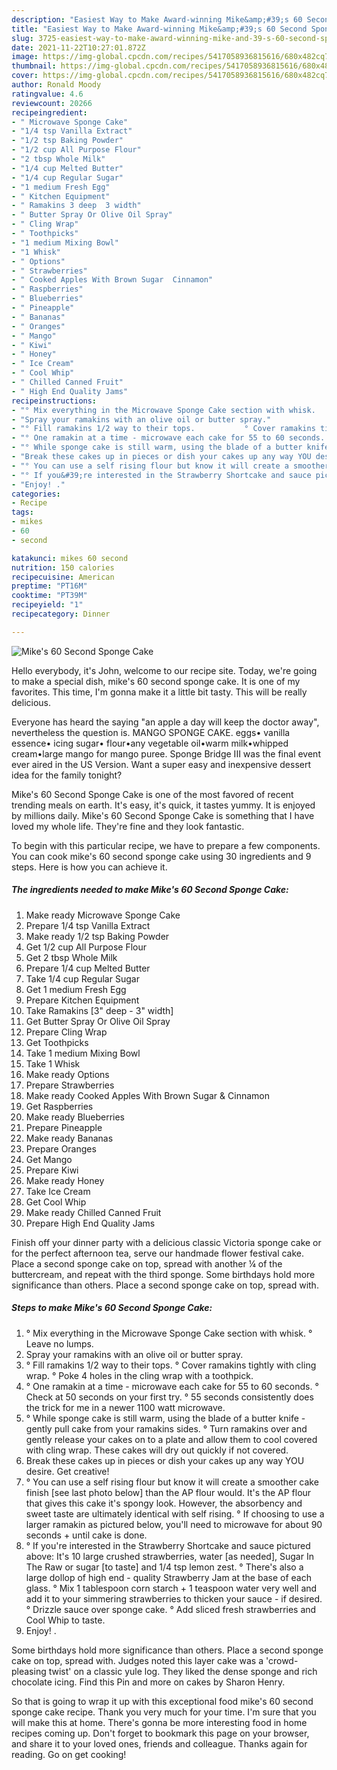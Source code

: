 ```yaml
---
description: "Easiest Way to Make Award-winning Mike&amp;#39;s 60 Second Sponge Cake"
title: "Easiest Way to Make Award-winning Mike&amp;#39;s 60 Second Sponge Cake"
slug: 3725-easiest-way-to-make-award-winning-mike-and-39-s-60-second-sponge-cake
date: 2021-11-22T10:27:01.872Z
image: https://img-global.cpcdn.com/recipes/5417058936815616/680x482cq70/mikes-60-second-sponge-cake-recipe-main-photo.jpg
thumbnail: https://img-global.cpcdn.com/recipes/5417058936815616/680x482cq70/mikes-60-second-sponge-cake-recipe-main-photo.jpg
cover: https://img-global.cpcdn.com/recipes/5417058936815616/680x482cq70/mikes-60-second-sponge-cake-recipe-main-photo.jpg
author: Ronald Moody
ratingvalue: 4.6
reviewcount: 20266
recipeingredient:
- " Microwave Sponge Cake"
- "1/4 tsp Vanilla Extract"
- "1/2 tsp Baking Powder"
- "1/2 cup All Purpose Flour"
- "2 tbsp Whole Milk"
- "1/4 cup Melted Butter"
- "1/4 cup Regular Sugar"
- "1 medium Fresh Egg"
- " Kitchen Equipment"
- " Ramakins 3 deep  3 width"
- " Butter Spray Or Olive Oil Spray"
- " Cling Wrap"
- " Toothpicks"
- "1 medium Mixing Bowl"
- "1 Whisk"
- " Options"
- " Strawberries"
- " Cooked Apples With Brown Sugar  Cinnamon"
- " Raspberries"
- " Blueberries"
- " Pineapple"
- " Bananas"
- " Oranges"
- " Mango"
- " Kiwi"
- " Honey"
- " Ice Cream"
- " Cool Whip"
- " Chilled Canned Fruit"
- " High End Quality Jams"
recipeinstructions:
- "° Mix everything in the Microwave Sponge Cake section with whisk.                                  ° Leave no lumps."
- "Spray your ramakins with an olive oil or butter spray."
- "° Fill ramakins 1/2 way to their tops.           ° Cover ramakins tightly with cling wrap.                                                                    ° Poke 4 holes in the cling wrap with a toothpick."
- "° One ramakin at a time - microwave each cake for 55 to 60 seconds. ° Check at 50 seconds on your first try. ° 55 seconds consistently does the trick for me in a newer 1100 watt microwave."
- "° While sponge cake is still warm, using the blade of a butter knife - gently pull cake from your ramakins sides.                                                                                                                                                   ° Turn ramakins over and gently release your cakes on to a plate and allow them to cool covered with cling wrap. These cakes will dry out quickly if not covered."
- "Break these cakes up in pieces or dish your cakes up any way YOU desire. Get creative!"
- "° You can use a self rising flour but know it will create a smoother cake finish [see last photo below] than the AP flour would. It&#39;s the AP flour that gives this cake it&#39;s spongy look. However, the absorbency and sweet taste are ultimately identical with self rising.                                                                                                                                                                                       ° If choosing to use a larger ramakin as pictured below, you&#39;ll need to microwave for about 90 seconds + until cake is done."
- "° If you&#39;re interested in the Strawberry Shortcake and sauce pictured above: It&#39;s 10 large crushed strawberries, water [as needed], Sugar In The Raw or sugar [to taste] and 1/4 tsp lemon zest.                                                                         ° There&#39;s also a large dollop of high end - quality Strawberry Jam at the base of each glass.                                                                                                                                                                                                                                                                                     ° Mix 1 tablespoon corn starch + 1 teaspoon water very well and add it to your simmering strawberries to thicken your sauce - if desired.                                                            ° Drizzle sauce over sponge cake.                                                        ° Add sliced fresh strawberries and Cool Whip to taste."
- "Enjoy! ."
categories:
- Recipe
tags:
- mikes
- 60
- second

katakunci: mikes 60 second 
nutrition: 150 calories
recipecuisine: American
preptime: "PT16M"
cooktime: "PT39M"
recipeyield: "1"
recipecategory: Dinner

---
```



![Mike&#39;s 60 Second Sponge Cake](https://img-global.cpcdn.com/recipes/5417058936815616/680x482cq70/mikes-60-second-sponge-cake-recipe-main-photo.jpg)

Hello everybody, it's John, welcome to our recipe site. Today, we're going to make a special dish, mike&#39;s 60 second sponge cake. It is one of my favorites. This time, I'm gonna make it a little bit tasty. This will be really delicious.

Everyone has heard the saying &#34;an apple a day will keep the doctor away&#34;, nevertheless the question is. MANGO SPONGE CAKE. eggs• vanilla essence• icing sugar• flour•any vegetable oil•warm milk•whipped cream•large mango for mango puree. Sponge Bridge III was the final event ever aired in the US Version. Want a super easy and inexpensive dessert idea for the family tonight?

Mike&#39;s 60 Second Sponge Cake is one of the most favored of recent trending meals on earth. It's easy, it's quick, it tastes yummy. It is enjoyed by millions daily. Mike&#39;s 60 Second Sponge Cake is something that I have loved my whole life. They're fine and they look fantastic.


To begin with this particular recipe, we have to prepare a few components. You can cook mike&#39;s 60 second sponge cake using 30 ingredients and 9 steps. Here is how you can achieve it.

<!--inarticleads1-->

##### The ingredients needed to make Mike&#39;s 60 Second Sponge Cake:

1. Make ready  Microwave Sponge Cake
1. Prepare 1/4 tsp Vanilla Extract
1. Make ready 1/2 tsp Baking Powder
1. Get 1/2 cup All Purpose Flour
1. Get 2 tbsp Whole Milk
1. Prepare 1/4 cup Melted Butter
1. Take 1/4 cup Regular Sugar
1. Get 1 medium Fresh Egg
1. Prepare  Kitchen Equipment
1. Take  Ramakins [3&#34; deep - 3&#34; width]
1. Get  Butter Spray Or Olive Oil Spray
1. Prepare  Cling Wrap
1. Get  Toothpicks
1. Take 1 medium Mixing Bowl
1. Take 1 Whisk
1. Make ready  Options
1. Prepare  Strawberries
1. Make ready  Cooked Apples With Brown Sugar &amp; Cinnamon
1. Get  Raspberries
1. Make ready  Blueberries
1. Prepare  Pineapple
1. Make ready  Bananas
1. Prepare  Oranges
1. Get  Mango
1. Prepare  Kiwi
1. Make ready  Honey
1. Take  Ice Cream
1. Get  Cool Whip
1. Make ready  Chilled Canned Fruit
1. Prepare  High End Quality Jams


Finish off your dinner party with a delicious classic Victoria sponge cake or for the perfect afternoon tea, serve our handmade flower festival cake. Place a second sponge cake on top, spread with another ¼ of the buttercream, and repeat with the third sponge. Some birthdays hold more significance than others. Place a second sponge cake on top, spread with. 

<!--inarticleads2-->

##### Steps to make Mike&#39;s 60 Second Sponge Cake:

1. ° Mix everything in the Microwave Sponge Cake section with whisk.                                  ° Leave no lumps.
1. Spray your ramakins with an olive oil or butter spray.
1. ° Fill ramakins 1/2 way to their tops.           ° Cover ramakins tightly with cling wrap.                                                                    ° Poke 4 holes in the cling wrap with a toothpick.
1. ° One ramakin at a time - microwave each cake for 55 to 60 seconds. ° Check at 50 seconds on your first try. ° 55 seconds consistently does the trick for me in a newer 1100 watt microwave.
1. ° While sponge cake is still warm, using the blade of a butter knife - gently pull cake from your ramakins sides.                                                                                                                                                   ° Turn ramakins over and gently release your cakes on to a plate and allow them to cool covered with cling wrap. These cakes will dry out quickly if not covered.
1. Break these cakes up in pieces or dish your cakes up any way YOU desire. Get creative!
1. ° You can use a self rising flour but know it will create a smoother cake finish [see last photo below] than the AP flour would. It&#39;s the AP flour that gives this cake it&#39;s spongy look. However, the absorbency and sweet taste are ultimately identical with self rising.                                                                                                                                                                                       ° If choosing to use a larger ramakin as pictured below, you&#39;ll need to microwave for about 90 seconds + until cake is done.
1. ° If you&#39;re interested in the Strawberry Shortcake and sauce pictured above: It&#39;s 10 large crushed strawberries, water [as needed], Sugar In The Raw or sugar [to taste] and 1/4 tsp lemon zest.                                                                         ° There&#39;s also a large dollop of high end - quality Strawberry Jam at the base of each glass.                                                                                                                                                                                                                                                                                     ° Mix 1 tablespoon corn starch + 1 teaspoon water very well and add it to your simmering strawberries to thicken your sauce - if desired.                                                            ° Drizzle sauce over sponge cake.                                                        ° Add sliced fresh strawberries and Cool Whip to taste.
1. Enjoy! .


Some birthdays hold more significance than others. Place a second sponge cake on top, spread with. Judges noted this layer cake was a &#39;crowd-pleasing twist&#39; on a classic yule log. They liked the dense sponge and rich chocolate icing. Find this Pin and more on cakes by Sharon Henry. 

So that is going to wrap it up with this exceptional food mike&#39;s 60 second sponge cake recipe. Thank you very much for your time. I'm sure that you will make this at home. There's gonna be more interesting food in home recipes coming up. Don't forget to bookmark this page on your browser, and share it to your loved ones, friends and colleague. Thanks again for reading. Go on get cooking!
